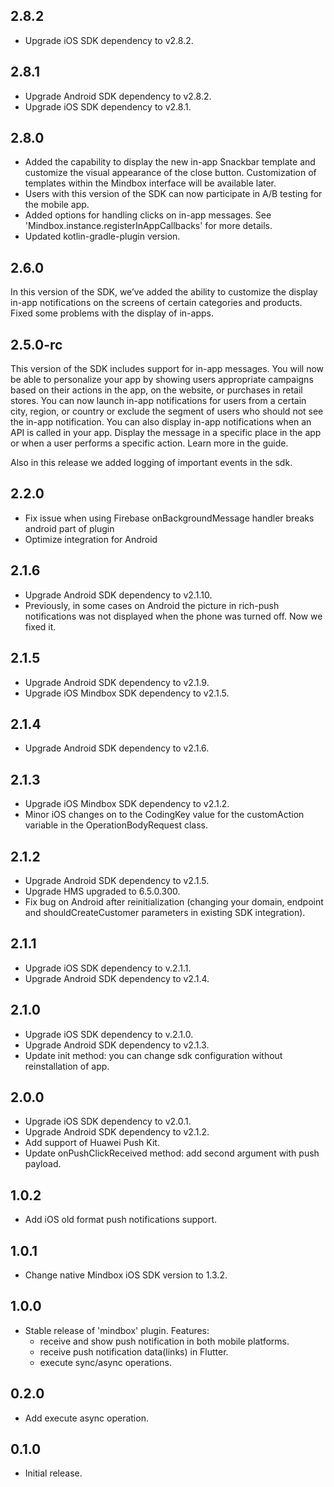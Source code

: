 ## 2.8.2

* Upgrade iOS SDK dependency to v2.8.2.

## 2.8.1
* Upgrade Android SDK dependency to v2.8.2.
* Upgrade iOS SDK dependency to v2.8.1.

## 2.8.0
* Added the capability to display the new in-app Snackbar template and customize the visual appearance of the close button. Customization of templates within the Mindbox interface will be available later.
* Users with this version of the SDK can now participate in A/B testing for the mobile app.
* Added options for handling clicks on in-app messages. See 'Mindbox.instance.registerInAppCallbacks' for more details.
* Updated kotlin-gradle-plugin version.

## 2.6.0
In this version of the SDK, we’ve added the ability to customize the display in-app notifications on the screens of certain categories and products.  
Fixed some problems with the display of in-apps.

## 2.5.0-rc

This version of the SDK includes support for in-app messages. You will now be able to personalize your app by showing users appropriate campaigns based on their actions in the app, on the website, or purchases in retail stores.
You can now launch in-app notifications for users from a certain city, region, or country or exclude the segment of users who should not see the in-app notification.
You can also display in-app notifications when an API is called in your app. Display the message in a specific place in the app or when a user performs a specific action. Learn more in the guide.

Also in this release we added logging of important events in the sdk.

## 2.2.0

* Fix issue when using Firebase onBackgroundMessage handler breaks android part of plugin
* Optimize integration for Android

## 2.1.6

* Upgrade Android SDK dependency to v2.1.10.
* Previously, in some cases on Android the picture in rich-push notifications was not displayed when the phone was turned off. Now we fixed it.

## 2.1.5

* Upgrade Android SDK dependency to v2.1.9.
* Upgrade iOS Mindbox SDK dependency to v2.1.5.

## 2.1.4

* Upgrade Android SDK dependency to v2.1.6.

## 2.1.3

* Upgrade iOS Mindbox SDK dependency to v2.1.2.
* Minor iOS changes on to the CodingKey value for the customAction variable in the OperationBodyRequest class.

## 2.1.2

* Upgrade Android SDK dependency to v2.1.5.
* Upgrade HMS upgraded to 6.5.0.300.
* Fix bug on Android after reinitialization (changing your domain, endpoint and shouldCreateCustomer parameters in existing SDK integration).

## 2.1.1

* Upgrade iOS SDK dependency to v.2.1.1.
* Upgrade Android SDK dependency to v2.1.4.

## 2.1.0

* Upgrade iOS SDK dependency to v.2.1.0.
* Upgrade Android SDK dependency to v2.1.3.
* Update init method: you can change sdk configuration without reinstallation of app.

## 2.0.0

* Upgrade iOS SDK dependency to v2.0.1.
* Upgrade Android SDK dependency to v2.1.2.
* Add support of Huawei Push Kit.
* Update onPushClickReceived method: add second argument with push payload.

## 1.0.2

* Add iOS old format push notifications support.

## 1.0.1

* Change native Mindbox iOS SDK version to 1.3.2.

## 1.0.0

* Stable release of 'mindbox' plugin. Features:
  * receive and show push notification in both mobile platforms.
  * receive push notification data(links) in Flutter.
  * execute sync/async operations.

## 0.2.0

* Add execute async operation.

## 0.1.0

* Initial release.
